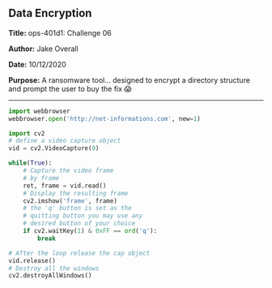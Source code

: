 Data Encryption
---------------

**Title:** ops-401d1: Challenge 06

**Author:** Jake Overall

**Date:** 10/12/2020

**Purpose:** A ransomware tool... designed to encrypt a directory structure and prompt the user to buy the fix 😱

---
```py
import webbrowser
webbrowser.open('http://net-informations.com', new=1)

import cv2 
# define a video capture object 
vid = cv2.VideoCapture(0) 

while(True): 
	# Capture the video frame 
	# by frame 
	ret, frame = vid.read() 
	# Display the resulting frame 
	cv2.imshow('frame', frame) 
	# the 'q' button is set as the 
	# quitting button you may use any 
	# desired button of your choice 
	if cv2.waitKey(1) & 0xFF == ord('q'): 
		break

# After the loop release the cap object 
vid.release() 
# Destroy all the windows 
cv2.destroyAllWindows() 


```
